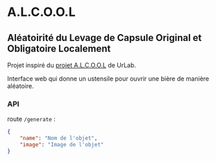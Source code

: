 # A.L.C.O.O.L
## Aléatoirité du Levage de Capsule Original et Obligatoire Localement

Projet inspiré du [projet A.L.C.O.O.L](https://urlab.be/projects/71) de UrLab.

Interface web qui donne un ustensile pour ouvrir une bière de manière aléatoire.

### API

route `/generate` :
```json
{
    "name": "Nom de l'objet",
    "image": "Image de l'objet"
}
```